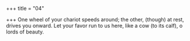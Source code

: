 +++
title = "04"

+++
One wheel of your chariot speeds around; the other, (though) at rest,  drives you onward.
Let your favor run to us here, like a cow (to its calf), o lords of beauty.